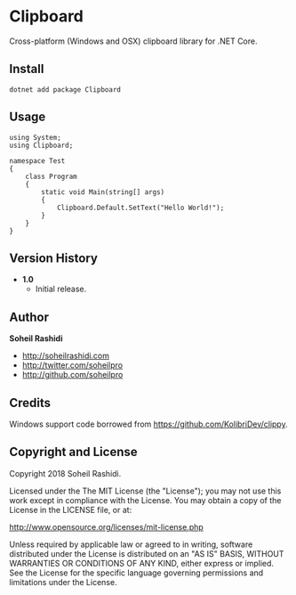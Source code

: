 # Clipboard
Cross-platform (Windows and OSX) clipboard library for .NET Core.

## Install

```
dotnet add package Clipboard
```

## Usage

```
using System;
using Clipboard;

namespace Test
{
    class Program
    {
        static void Main(string[] args)
        {
            Clipboard.Default.SetText("Hello World!");
        }
    }
}
```

## Version History
+ **1.0**
	+ Initial release.

## Author
**Soheil Rashidi**

+ http://soheilrashidi.com
+ http://twitter.com/soheilpro
+ http://github.com/soheilpro

## Credits
Windows support code borrowed from https://github.com/KolibriDev/clippy.

## Copyright and License
Copyright 2018 Soheil Rashidi.

Licensed under the The MIT License (the "License");
you may not use this work except in compliance with the License.
You may obtain a copy of the License in the LICENSE file, or at:

http://www.opensource.org/licenses/mit-license.php

Unless required by applicable law or agreed to in writing, software
distributed under the License is distributed on an "AS IS" BASIS,
WITHOUT WARRANTIES OR CONDITIONS OF ANY KIND, either express or implied.
See the License for the specific language governing permissions and
limitations under the License.
